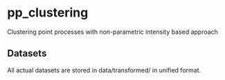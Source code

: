 # pp_clustering
 Clustering point processes with non-parametric intensity based approach
 ## Datasets
 All actual datasets are stored in data/transformed/ in unified format.
 
